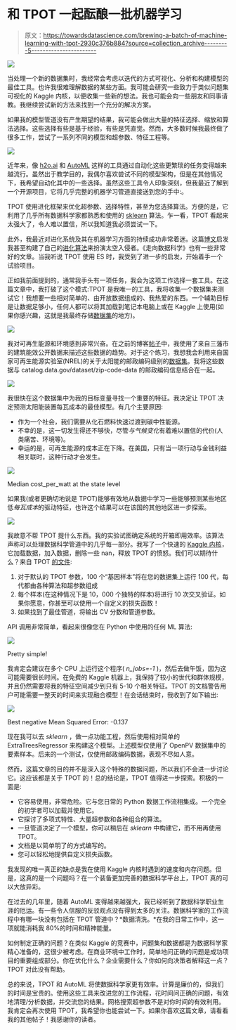 # 和 TPOT 一起酝酿一批机器学习

> 原文：<https://towardsdatascience.com/brewing-a-batch-of-machine-learning-with-tpot-2930c376b884?source=collection_archive---------5----------------------->

![](img/36814ef053dcbf0ba318feed1f732214.png)

当处理一个新的数据集时，我经常会考虑以迭代的方式可视化、分析和构建模型的最佳工具。也许我很难理解数据的某些方面。我可能会研究一些致力于类似问题集可视化的 Kaggle 内核，以便收集一些新的想法。我也可能会向一些朋友和同事请教。我继续尝试新的方法来找到一个充分的解决方案。

如果我的模型管道没有产生期望的结果，我可能会做出大量的特征选择、缩放和算法选择。这些选择有些是基于经验，有些是凭直觉。然而，大多数时候我最终做了很多工作，尝试了一系列不同的模型和超参数、特征工程等。

![](img/24f76eb9e85727003d3ad45d4b272eff.png)

近年来，像 [h2o.ai](http://h2o.ai) 和 [AutoML](https://www.automl.org/) 这样的工具通过自动化这些更繁琐的任务变得越来越流行。虽然出于教学目的，我偶尔喜欢尝试不同的模型架构，但是在其他情况下，我希望自动化其中的一些选择。虽然这些工具令人印象深刻，但我最近了解到一个开源项目，它将几乎完整的机器学习管道直接送到您的手中:。

TPOT 使用进化框架来优化超参数、选择特性，甚至为您选择算法。方便的是，它利用了几乎所有数据科学家都熟悉和使用的 [sklearn](http://scikit-learn.org) 算法。乍一看，TPOT 看起来太强大了，令人难以置信，所以我知道我必须尝试一下。

此外，我最近对进化系统及其在机器学习方面的持续成功非常着迷。这篇[博文](http://blog.otoro.net/2017/10/29/visual-evolution-strategies/)启发我甚至构建了自己的[进化算法](https://www.linkedin.com/pulse/evolutionary-amoebas-playing-space-invaders-deep-learning-franck/)来扮演太空入侵者。《走向数据科学》也有一些非常好的文章。当我听说 TPOT 使用 ES 时，我受到了进一步的启发，开始着手一个试验项目。

正如我前面提到的，通常我手头有一项任务，我会为这项工作选择一套工具。在这篇文章中，我打破了这个模式:TPOT 是我唯一的工具，我将收集一个数据集来测试它！我想要一些相对简单的、由开放数据组成的、我热爱的东西。一个辅助目标是让数据足够小，任何人都可以将其加载到笔记本电脑上或在 Kaggle 上使用(如果你感兴趣，这就是我最终存储[数据集](https://www.kaggle.com/franckjay/openpv-solar-data-with-opendatagov-zipcodes)的地方)。

![](img/21185e76560169dfcf104956f4d114e3.png)

我对可再生能源和环境感到非常兴奋。在之前的博客[帖子](https://www.linkedin.com/pulse/san-francisco-energy-efficiency-community-focused-data-jay-franck/)中，我使用了来自三藩市的建筑能效公开数据来描述这些数据的趋势。对于这个练习，我想我会利用来自国家可再生能源实验室(NREL)的关于太阳能的邮政编码级别的[数据集](https://openpv.nrel.gov/)。我将这些数据与 catalog.data.gov/dataset/zip-code-data 的邮政编码信息结合在一起。

![](img/aa46a9eefd60233aabb06a1e515bdd56.png)

我很快在这个数据集中为我的目标变量寻找一个重要的特征。我决定让 TPOT 决定预测太阳能装置每瓦成本的最佳模型。有几个主要原因:

*   作为一个社会，我们需要从化石燃料快速过渡到碳中性能源。
*   不幸的是，这一切发生得还不够快，尽管*与气候变化*有着难以置信的代价(人类痛苦、环境等)。
*   幸运的是，可再生能源的成本正在下降。在美国，只有当一项行动与金钱利益相关联时，这种行动才会发生。

![](img/efdc7a70545424666dc27bbad6153bd1.png)

Median cost_per_watt at the state level

如果我(或者更确切地说是 TPOT)能够有效地从数据中学习一些能够预测某些地区低*每瓦成本*的驱动特征，也许这个结果可以在该国的其他地区进一步探索。

![](img/14e06224c336d01064a8433ea609f9c5.png)

我故意不帮 TPOT 提什么东西。我的实验试图确定系统的开箱即用效率。该算法声称可以处理数据科学管道中的几乎每一部分。我写了一个快速的 [Kaggle 内核](https://www.kaggle.com/franckjay/kernel1dea72c27c)，它加载数据，加入数据，删除一些 nan，释放 TPOT 的愤怒。我们可以期待什么？来自 TPOT [的文件](http://epistasislab.github.io/tpot/using/#what-to-expect-from-automl-software):

1.  对于默认的 TPOT 参数，100 个“基因样本”将在您的数据集上运行 100 代，每代都由各种算法和超参数组成
2.  每个样本(在这种情况下是 10，000 个独特的样本)将进行 10 次交叉验证。如果你愿意，你甚至可以使用一个自定义的损失函数！
3.  如果找到了最佳管道，将输出 CV 分数和管道参数。

API 调用非常简单，看起来很像您在 Python 中使用的任何 ML 算法:

![](img/801fa77ab636cb887835501461ac9103.png)

Pretty simple!

我肯定会建议在多个 CPU 上运行这个程序( *n_jobs=-1* )，然后去做午饭，因为这可能需要很长时间。在免费的 Kaggle 机器上，我保持了较小的世代和群体规模，并且仍然需要将我的特征空间减少到只有 5-10 个相关特征。TPOT 的文档警告用户可能需要一整天的时间来实现融合模型！在会话结束时，我收到了如下输出:

![](img/63629337174b5ce9af791e2a9a571457.png)

Best negative Mean Squared Error: -0.137

现在我可以去 *sklearn* ，做一点功能工程，然后使用相对简单的 ExtraTreesRegressor 来构建这个模型。上述模型仅使用了 OpenPV 数据集中的要素样本。后来的一个测试，仅使用邮政编码数据，表现不尽如人意。

然而，这篇文章的目的并不是深入这个特殊的数据问题，所以我们不会进一步讨论它。这应该都是关于 TPOT 的！总的结论是，TPOT 值得进一步探索。积极的一面是:

*   它容易使用，非常危险。它与您日常的 Python 数据工作流相集成。一个完全的初学者可以加载并使用它。
*   它探讨了多项式特性、大量超参数和各种组合的算法。
*   一旦管道决定了一个模型，你可以稍后在 *sklearn* 中构建它，而不用再使用 TPOT。
*   文档是以简单明了的方式编写的。
*   您可以轻松地提供自定义损失函数。

我发现的唯一真正的缺点是我在使用 Kaggle 内核时遇到的速度和内存问题。但是，这真的是一个问题吗？在一个装备更加完善的数据科学平台上，TPOT 真的可以大放异彩。

在过去的几年里，随着 AutoML 变得越来越强大，我已经听到了数据科学职业生涯的厄运。有一些令人信服的反驳观点没有得到太多的关注。数据科学家的工作流程中有哪一块没有包括在 TPOT 管道中？*数据清洗。*在我的日常工作中，这一项就能消耗我 80%的时间和精神能量。

如何制定正确的问题？在类似 Kaggle 的竞赛中，问题集和数据都是为数据科学家精心准备的，这很少被考虑。在商业环境中工作时，简单地问正确的问题是成功项目的重要组成部分。你在优化什么？企业需要什么？你如何向决策者解释这一点？TPOT 对此没有帮助。

总的来说，TPOT 和 AutoML 将使数据科学家更有效率。计算是廉价的，但我们的时间是宝贵的。使用这些工具来改进您的工作流程，花时间问正确的问题，有效地清理/分析数据，并交流您的结果。网格搜索超参数不是对你时间的有效利用。我肯定会再次使用 TPOT，我希望你也能尝试一下。如果你喜欢这篇文章，请看看我的其他帖子！我感谢你的读者。